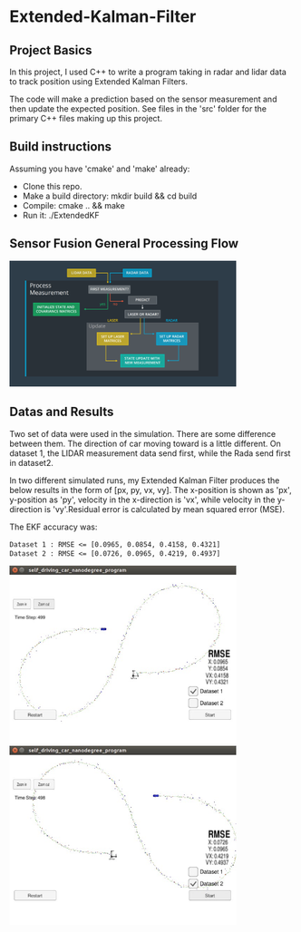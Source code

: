 # Extended-Kalman-Filter

## Project Basics

In this project, I used C++ to write a program taking in radar and lidar data to track position using Extended Kalman 
Filters.

The code will make a prediction based on the sensor measurement and then update the expected position. See files in the 
'src' folder for the primary C++ files making up this project.

## Build instructions

Assuming you have 'cmake' and 'make' already:

* Clone this repo.
* Make a build directory: mkdir build && cd build
* Compile: cmake .. && make
* Run it: ./ExtendedKF

## Sensor Fusion General Processing Flow

<img src="./Images/Map.png" width="400px">

## Datas and Results

Two set of data were used in the simulation. There are some difference between them. The direction of car moving toward is a little different. On dataset 1, the LIDAR measurement data send first, while the Rada send first in dataset2.
    
In two different simulated runs, my Extended Kalman Filter produces the below results in the form of [px, py, vx, vy]. The x-position is shown as 'px', y-position as 'py', velocity in the x-direction is 'vx', while velocity in the y-direction is 'vy'.Residual error is calculated by mean squared error (MSE).

The EKF accuracy was:

    Dataset 1 : RMSE <= [0.0965, 0.0854, 0.4158, 0.4321]
    Dataset 2 : RMSE <= [0.0726, 0.0965, 0.4219, 0.4937]

<img src="./Images/Dataset1.jpg" width="400px">  <img src="./Images/Dataset2.jpg" width="400px">



    

